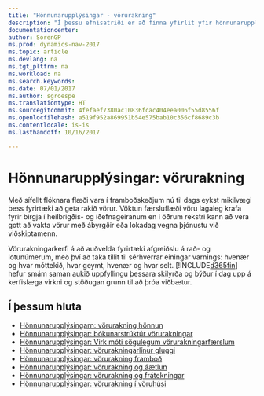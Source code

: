 ```yaml
---
title: "Hönnunarupplýsingar - vörurakning"
description: "Í þessu efnisatriði er að finna yfirlit yfir hönnunarupplýsingar fyrir vörurakningu."
documentationcenter: 
author: SorenGP
ms.prod: dynamics-nav-2017
ms.topic: article
ms.devlang: na
ms.tgt_pltfrm: na
ms.workload: na
ms.search.keywords: 
ms.date: 07/01/2017
ms.author: sgroespe
ms.translationtype: HT
ms.sourcegitcommit: 4fefaef7380ac10836fcac404eea006f55d8556f
ms.openlocfilehash: a519f952a869951b54e575bab10c356cf8689c3b
ms.contentlocale: is-is
ms.lasthandoff: 10/16/2017

---
```

# <a name="design-details-item-tracking"></a>Hönnunarupplýsingar: vörurakning
Með sífellt flóknara flæði vara í framboðskeðjum nú til dags eykst mikilvægi þess fyrirtæki að geta rakið vörur. Vöktun færsluflæði vöru lagaleg krafa fyrir birgja í heilbrigðis- og íðefnageiranum en í öðrum rekstri kann að vera gott að vakta vörur með ábyrgðir eða lokadag vegna þjónustu  við viðskiptamenn.  

Vörurakningarkerfi á að auðvelda fyrirtæki afgreiðslu á rað- og lotunúmerum, með því að taka tillit til sérhverrar einingar varnings: hvenær og hvar móttekið, hvar geymt, hvenær og hvar selt. [!INCLUDE[d365fin](includes/d365fin_md.md)] hefur smám saman aukið uppfyllingu þessara skilyrða og býður í dag upp á kerfislæga virkni og stöðugan grunn til að þróa viðbætur.  

## <a name="in-this-section"></a>Í þessum hluta  
* [Hönnunarupplýsingarn: vörurakning hönnun](design-details-item-tracking-design.md)  
* [Hönnunarupplýsingar: bókunarstrúktúr vörurakningar](design-details-item-tracking-posting-structure.md)  
* [Hönnunarupplýsingar: Virk móti sögulegum vörurakningarfærslum](design-details-active-versus-historic-item-tracking-entries.md)  
* [Hönnunarupplýsingar: vörurakningarlínur gluggi](design-details-item-tracking-lines-window.md)  
* [Hönnunarupplýsingar: vörurakning framboð](design-details-item-tracking-availability.md)  
* [Hönnunarupplýsingar: vörurakning og áætlun](design-details-item-tracking-and-planning.md)  
* [Hönnunarupplýsingar: vörurakning og frátekningar](design-details-item-tracking-and-reservations.md)  
* [Hönnunarupplýsingar: vörurakning í vöruhúsi](design-details-item-tracking-in-the-warehouse.md)

